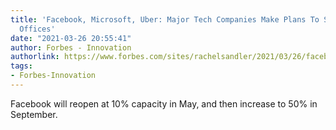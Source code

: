 ```yaml
---
title: 'Facebook, Microsoft, Uber: Major Tech Companies Make Plans To Soon Reopen
  Offices'
date: "2021-03-26 20:55:41"
author: Forbes - Innovation
authorlink: https://www.forbes.com/sites/rachelsandler/2021/03/26/facebook-microsoft-uber-major-tech-companies-make-plans-to-soon-reopen-offices/
tags:
- Forbes-Innovation
---
```

Facebook will reopen at 10% capacity in May, and then increase to 50% in September.